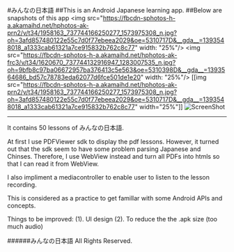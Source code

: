 #みんなの日本語
##This is an Android Japanese learning app. 
##Below are snapshots of this app
<img src="https://fbcdn-sphotos-h-a.akamaihd.net/hphotos-ak-prn2/v/t34/1958163_737744166250277_1573975308_n.jpg?oh=3afd857480122e55c7d0f77ebeea2029&oe=5310717D&__gda__=1393548018_a1333cab61321a7ce915832b762c8c77" width: "25%"/>
<img src="https://fbcdn-sphotos-h-a.akamaihd.net/hphotos-ak-frc3/v/t34/1620670_737744132916947_1283007535_n.jpg?oh=9bfb8c97ba06672957ba376413c5e563&oe=5310398D&__gda__=1393564686_bd57c78783eda62077d6fce501de1e20" width: "25%"/>
[[img src="https://fbcdn-sphotos-h-a.akamaihd.net/hphotos-ak-prn2/v/t34/1958163_737744166250277_1573975308_n.jpg?oh=3afd857480122e55c7d0f77ebeea2029&oe=5310717D&__gda__=1393548018_a1333cab61321a7ce915832b762c8c77" width="25%"]]
![ScreenShot](https://fbcdn-sphotos-h-a.akamaihd.net/hphotos-ak-frc3/v/t34/1620670_737744132916947_1283007535_n.jpg?oh=9bfb8c97ba06672957ba376413c5e563&oe=5310398D&__gda__=1393564686_bd57c78783eda62077d6fce501de1e20)

---
It contains 50 lessons of みんなの日本語.

At first I use PDFViewer sdk to display the pdf lessons. However, it turned out that the sdk seem to have some problem parsing Japanese and Chinses.
Therefore, I use WebView instead and turn all PDFs into htmls so that I can read it from WebView.

I also impliment a mediacontroller to enable user to listen to the lesson recording.

This is considered as a practice to get famillar with some Android APIs and concepts.

Things to be improved:
(1). UI design
(2). To reduce the the .apk size (too much audio)

[1]: https://www.dropbox.com/home/public/%E5%A4%A7%E5%AE%B6%E7%9A%84%E6%97%A5%E6%9C%AC%E8%AA%9E1-50%E8%AA%B2%E7%9A%84%E6%9B%B8        "みんなの日本語 Lessons"


######みんなの日本語  All Rights Reserved.
